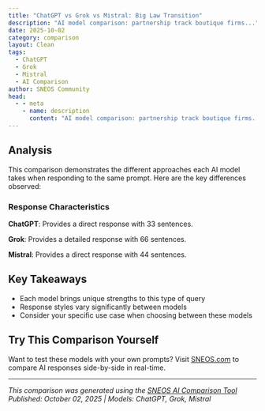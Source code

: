 ```yaml
---
title: "ChatGPT vs Grok vs Mistral: Big Law Transition"
description: "AI model comparison: partnership track boutique firms..."
date: 2025-10-02
category: comparison
layout: Clean
tags:
  - ChatGPT
  - Grok
  - Mistral
  - AI Comparison
author: SNEOS Community
head:
  - - meta
    - name: description
      content: "AI model comparison: partnership track boutique firms..."
---
```


<ChatComparison
  title="ChatGPT vs Grok vs Mistral: Big Law Transition"
  prompt="partnership track boutique firms"
  :responses='{
    "ChatGPT": "If you are looking for information about boutique law firms that offer partnership track opportunities, here\u2019s an overview to help you understand what they are and examples of notable firms.\n\n### What is a Boutique Law Firm?\nBoutique law firms are smaller, specialized firms that focus on a specific area or a limited number of practice areas (e.g., intellectual property, tax law, labor \u0026 employment, corporate law). Compared to large, full-service law firms, boutiques tend to offer more personalized work environments, greater client exposure, and often a faster path to partnership.\n\n### Partnership Track in Boutique Firms\n- **Partnership Track** means there is a defined path for associates to become partners, usually based on performance, client development, and commitment to the firm.\n- Boutique firms sometimes offer more transparent or accelerated partnership tracks, especially if the firm is growing and values internal talent.\n- Smaller size can mean increased responsibility early in career, which can positively impact partnership prospects.\n\n### Examples of Boutique Law Firms with Partnership Tracks\n\n#### 1. **Wachtell, Lipton, Rosen \u0026 Katz** (Corporate Boutique)\n- Highly prestigious corporate boutique.\n- Known for selectivity and strong partnership incentives.\n- Small and nimble firm with an intense but rewarding partnership track.\n\n#### 2. **Keker, Van Nest \u0026 Peters LLP** (Litigation Boutique)\n- Strong in trial and complex commercial litigation.\n- Partnership opportunities based on merit and business generation.\n\n#### 3. **Cooley LLP** (Tech/Startups Boutique)\n- Specializes in venture capital, startups, and tech law.\n- Has grown into a larger firm but retains boutique culture in innovation sectors.\n- Clear partnership track with strong career development.\n\n#### 4. **Fish \u0026 Richardson** (Intellectual Property Boutique)\n- Leading IP and patent litigation boutique with a partnership structure.\n- Encourages associates with strong technical and legal expertise to move up.\n\n#### 5. **MoloLamken LLP** (Litigation Boutique)\n- Focuses on litigation and appellate work.\n- Partnership track is competitive but accessible with strong performance.\n\n---\n\n### How to Find Boutique Firms with Partnership Tracks\n- Look at firm websites and career sections; many note their partnership structures.\n- Review legal industry rankings (e.g., Chambers, Vault, Legal 500) for boutique firms in your practice area.\n- Network with current or former associates from boutiques to understand partnership realities.\n- Consider firms\u2019 size: 10-50 lawyer firms often maintain clear partnership tracks.\n\n---\n\nIf you want, I can also help narrow down boutique firms by specific practice area or location!",
    "Grok": "Partnership track at boutique firms refers to the career progression path for associates or employees who aim to become equity partners (owners) in a smaller, specialized law firm, consulting firm, or other professional services organization. Boutique firms are typically smaller in size compared to large, multinational firms and often focus on niche areas of expertise, such as specific legal practices, industries, or client types. Below, I\u2019ll outline key aspects of the partnership track at boutique firms, focusing on law firms as a primary example, but the principles can apply to other industries as well.\n\n### 1. **What is a Partnership Track?**\n   - The partnership track is the structured process through which an associate or junior professional progresses toward becoming a partner in the firm. At boutique firms, this often involves demonstrating exceptional legal or professional skills, building a client base, and contributing to the firm\u2019s growth and profitability.\n   - Partnership can be equity (ownership stake with profit-sharing) or non-equity (a title with higher compensation but no ownership). Boutique firms may prioritize equity partnerships due to their smaller size and need for committed leadership.\n\n### 2. **Why Choose a Boutique Firm for Partnership?**\n   - **Faster Track to Partnership**: Boutique firms often have shorter timelines to partnership compared to large firms (e.g., 5-7 years vs. 8-10 years at BigLaw). With fewer layers of hierarchy, high-performing associates can stand out more quickly.\n   - **Niche Expertise**: Many boutique firms specialize in specific areas (e.g., intellectual property, family law, or a particular industry). Associates can become experts in these areas, which enhances their value and likelihood of making partner.\n   - **Client Contact and Business Development**: Boutique firms often provide associates with earlier and more direct client interaction, allowing them to build relationships and a book of business\u2014a critical factor for partnership.\n   - **Work-Life Balance**: While not universal, some boutique firms offer a better work-life balance compared to larger firms, which can be appealing for long-term career sustainability.\n   - **Ownership and Influence**: As a partner in a boutique firm, you may have more say in firm strategy and direction due to the smaller size and flatter structure.\n\n### 3. **Challenges of the Partnership Track at Boutique Firms**\n   - **Limited Spots**: Boutique firms have fewer partnership positions available compared to larger firms. Making partner often depends on the firm\u0027s growth or the retirement of existing partners.\n   - **Financial Risk**: Equity partnership in a small firm can come with financial risks, such as personal liability for firm debts or fluctuating income based on the firm\u0027s performance.\n   - **Business Development Pressure**: Boutique firms often rely heavily on partners to bring in business. Associates must proactively build a client base to be considered for partnership.\n   - **Resource Constraints**: Smaller firms may lack the resources, training programs, or name recognition of larger firms, requiring associates to be more self-reliant.\n\n### 4. **Typical Partnership Track Timeline at Boutique Firms**\nWhile timelines vary by firm and industry, a general progression might look like this:\n   - **Years 1-3 (Associate Level)**: Focus on mastering technical skills, taking on increasing responsibility, and building relationships with senior partners and clients.\n   - **Years 4-6 (Senior Associate/Mid-Level)**: Begin leading projects or cases, take on mentorship roles for junior associates, and start developing a personal client base or niche expertise.\n   - **Years 5-8 (Partnership Consideration)**: Demonstrate a track record of excellence, business development, and alignment with the firm\u2019s culture and goals. The firm evaluates whether there is a business case for adding a new partner (e.g., need for expertise or capacity).\n   - **Partnership**: If successful, transition to partner with either a non-equity or equity role, often accompanied by a buy-in or capital contribution (especially for equity partnership).\n\n### 5. **Key Factors for Making Partner at a Boutique Firm**\n   - **Technical Excellence**: Mastery of your craft (e.g., legal expertise, consulting skills) is essential to gain the trust of clients and partners.\n   - **Client Development**: Building a book of business or portable client relationships is often critical. Boutique firms rely on partners to generate revenue.\n   - **Cultural Fit**: Given the close-knit nature of boutique firms, alignment with the firm\u2019s values, vision, and team dynamics is crucial.\n   - **Leadership and Mentorship**: Demonstrating the ability to lead cases, manage teams, and mentor junior associates shows readiness for partnership.\n   - **Financial Contribution**: Some firms expect partners to contribute capital or take on financial responsibilities, which may require personal investment.\n\n### 6. **How to Position Yourself for Partnership**\n   - **Seek Mentorship**: Build strong relationships with current partners who can advocate for you and provide guidance.\n   - **Specialize**: Develop expertise in the firm\u2019s niche or a complementary area that adds value to the firm.\n   - **Network Actively**: Attend industry events, join associations, and build a professional network to bring in potential clients.\n   - **Communicate Intentions**: Express your interest in partnership early on and understand the firm\u2019s expectations and timeline.\n   - **Track Metrics**: Document your contributions (e.g., billable hours, cases won, clients brought in) to make a strong case during partnership evaluations.\n\n### 7. **Comparison: Boutique vs. Large Firms for Partnership**\n   - **Speed**: Boutique firms often offer a quicker path to partnership, but with fewer slots.\n   - **Client Access**: Associates at boutique firms tend to work directly with clients sooner, while large firms may have more structured hierarchies.\n   - **Compensation**: Initial partner compensation at boutique firms may be lower than at large firms, but there\u2019s often more potential for growth if the firm succeeds.\n   - **Risk**: Boutique partnerships can be riskier due to smaller revenue streams and greater dependence on individual performance.\n\n### Conclusion\nThe partnership track at boutique firms can be a rewarding opportunity for professionals who value specialization, autonomy, and a faster path to leadership. However, it requires a proactive approach to business development, a strong cultural fit, and a willingness to take on the risks and responsibilities of ownership. If you\u2019re considering this path, it\u2019s essential to research the specific firm\u2019s partnership structure, financial health, and expectations. Engaging in open conversations with current partners about their experiences can also provide valuable insight.\n\nIf you have a specific industry or firm in mind, or if you\u0027d like advice on a particular situation, feel free to provide more details, and I can tailor my response further!",
    "Mistral": "Partnership track in boutique firms, particularly in fields like law, consulting, or investment banking, refers to the career path that leads to becoming a partner in the firm. Boutique firms are typically smaller, specialized firms that focus on niche areas of practice. Here are some key aspects of the partnership track in boutique firms:\n\n### 1. **Career Progression**\n   - **Entry-Level Positions**: New hires often start as associates or analysts.\n   - **Mid-Level Positions**: With experience, they may progress to senior associates or managers.\n   - **Senior-Level Positions**: Further advancement leads to roles like senior managers or directors.\n   - **Partnership**: The ultimate goal is to become a partner, which involves ownership and a share in the firm\u0027s profits.\n\n### 2. **Performance Metrics**\n   - **Client Relationships**: Building and maintaining strong client relationships is crucial.\n   - **Revenue Generation**: Ability to bring in new business and generate revenue.\n   - **Expertise**: Demonstrating deep expertise in the firm\u0027s niche area.\n   - **Leadership**: Showing leadership qualities and the ability to mentor junior staff.\n\n### 3. **Evaluation Process**\n   - **Annual Reviews**: Regular performance reviews to assess progress.\n   - **Feedback**: Continuous feedback from superiors and peers.\n   - **Milestones**: Achieving specific milestones or targets set by the firm.\n\n### 4. **Benefits of Partnership**\n   - **Ownership**: Partners have an ownership stake in the firm.\n   - **Profit Sharing**: Partners share in the firm\u0027s profits.\n   - **Decision-Making**: Involvement in strategic decision-making and firm governance.\n   - **Reputation**: Enhanced professional reputation and credibility.\n\n### 5. **Challenges**\n   - **Competition**: The path to partnership can be highly competitive.\n   - **Work-Life Balance**: Long hours and high-pressure environments are common.\n   - **Financial Investment**: Some firms may require a financial investment to become a partner.\n\n### 6. **Mentorship and Support**\n   - **Mentors**: Having a mentor within the firm can be invaluable.\n   - **Networking**: Building a strong professional network both within and outside the firm.\n   - **Continuous Learning**: Staying updated with industry trends and continuously improving skills.\n\n### 7. **Exit Options**\n   - **Alternative Careers**: If partnership is not achieved, individuals may explore alternative career paths within or outside the industry.\n   - **Lateral Moves**: Moving to another firm or starting a new venture.\n\n### 8. **Firm Culture**\n   - **Collaborative Environment**: Boutique firms often have a more collaborative and close-knit culture.\n   - **Flexibility**: Smaller firms may offer more flexibility and opportunities for innovation.\n\n### 9. **Specialization**\n   - **Niche Expertise**: Boutique firms often specialize in niche areas, which can be both a strength and a limitation.\n   - **Market Demand**: Ensuring that the niche area remains in demand is crucial for long-term success.\n\n### 10. **Financial Considerations**\n   - **Compensation**: Compensation structures can vary widely, with partners often earning significantly more than associates.\n   - **Buy-In**: Some firms require a financial buy-in to become a partner, which can be a significant investment.\n\n### Conclusion\nPursuing a partnership track in a boutique firm can be a rewarding but challenging journey. It requires a combination of technical expertise, strong client relationships, and the ability to generate revenue. The collaborative and specialized nature of boutique firms can offer unique opportunities for growth and innovation."
  }'
  published-date="01:24"
/>

## Analysis

This comparison demonstrates the different approaches each AI model takes when responding to the same prompt. Here are the key differences observed:

### Response Characteristics

**ChatGPT**: Provides a direct response with 33 sentences. 

**Grok**: Provides a detailed response with 66 sentences. 

**Mistral**: Provides a direct response with 44 sentences. 

## Key Takeaways

- Each model brings unique strengths to this type of query
- Response styles vary significantly between models
- Consider your specific use case when choosing between these models

## Try This Comparison Yourself

Want to test these models with your own prompts? Visit [SNEOS.com](https://sneos.com) to compare AI responses side-by-side in real-time.

---

*This comparison was generated using the [SNEOS AI Comparison Tool](https://sneos.com)*
*Published: October 02, 2025 | Models: ChatGPT, Grok, Mistral*
